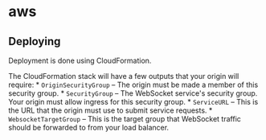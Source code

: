 # aws

## Deploying

Deployment is done using CloudFormation.

The CloudFormation stack will have a few outputs that your origin will require:
    * `OriginSecurityGroup` – The origin must be made a member of this security group.
    * `SecurityGroup` – The WebSocket service's security group. Your origin must allow ingress for this security group.
    * `ServiceURL` – This is the URL that the origin must use to submit service requests.
    * `WebsocketTargetGroup` – This is the target group that WebSocket traffic should be forwarded to from your load balancer.
